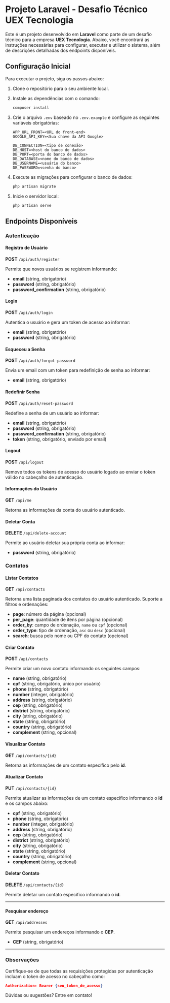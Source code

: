 # Projeto Laravel - Desafio Técnico UEX Tecnologia

Este é um projeto desenvolvido em **Laravel** como parte de um desafio técnico para a empresa **UEX Tecnologia**. Abaixo, você encontrará as instruções necessárias para configurar, executar e utilizar o sistema, além de descrições detalhadas dos endpoints disponíveis.

## Configuração Inicial
Para executar o projeto, siga os passos abaixo:

1. Clone o repositório para o seu ambiente local.
2. Instale as dependências com o comando:
   ```bash
   composer install
   ```
3. Crie o arquivo `.env` baseado no `.env.example` e configure as seguintes variáveis obrigatórias:

   ```env
   APP_URL_FRONT=<URL do front-end>
   GOOGLE_API_KEY=<Sua chave da API Google>

   DB_CONNECTION=<tipo de conexão>
   DB_HOST=<host do banco de dados>
   DB_PORT=<porta do banco de dados>
   DB_DATABASE=<nome do banco de dados>
   DB_USERNAME=<usuário do banco>
   DB_PASSWORD=<senha do banco>
   ```
4. Execute as migrações para configurar o banco de dados:
   ```bash
   php artisan migrate
   ```
5. Inicie o servidor local:
   ```bash
   php artisan serve
   ```

## Endpoints Disponíveis

### Autenticação

#### Registro de Usuário
**POST** `/api/auth/register`

Permite que novos usuários se registrem informando:
- **email** (string, obrigatório)
- **password** (string, obrigatório)
- **password_confirmation** (string, obrigatório)

#### Login
**POST** `/api/auth/login`

Autentica o usuário e gera um token de acesso ao informar:
- **email** (string, obrigatório)
- **password** (string, obrigatório)

#### Esqueceu a Senha
**POST** `/api/auth/forgot-password`

Envia um email com um token para redefinição de senha ao informar:
- **email** (string, obrigatório)

#### Redefinir Senha
**POST** `/api/auth/reset-password`

Redefine a senha de um usuário ao informar:
- **email** (string, obrigatório)
- **password** (string, obrigatório)
- **password_confirmation** (string, obrigatório)
- **token** (string, obrigatório, enviado por email)

#### Logout
**POST** `/api/logout`

Remove todos os tokens de acesso do usuário logado ao enviar o token válido no cabeçalho de autenticação.

#### Informações do Usuário
**GET** `/api/me`

Retorna as informações da conta do usuário autenticado.

#### Deletar Conta
**DELETE** `/api/delete-account`

Permite ao usuário deletar sua própria conta ao informar:
- **password** (string, obrigatório)

### Contatos

#### Listar Contatos
**GET** `/api/contacts`

Retorna uma lista paginada dos contatos do usuário autenticado. Suporte a filtros e ordenações:
- **page**: número da página (opcional)
- **per_page**: quantidade de itens por página (opcional)
- **order_by**: campo de ordenação, `name` ou `cpf` (opcional)
- **order_type**: tipo de ordenação, `asc` ou `desc` (opcional)
- **search**: busca pelo nome ou CPF do contato (opcional)

#### Criar Contato
**POST** `/api/contacts`

Permite criar um novo contato informando os seguintes campos:
- **name** (string, obrigatório)
- **cpf** (string, obrigatório, único por usuário)
- **phone** (string, obrigatório)
- **number** (integer, obrigatório)
- **address** (string, obrigatório)
- **cep** (string, obrigatório)
- **district** (string, obrigatório)
- **city** (string, obrigatório)
- **state** (string, obrigatório)
- **country** (string, obrigatório)
- **complement** (string, opcional)

#### Visualizar Contato
**GET** `/api/contacts/{id}`

Retorna as informações de um contato específico pelo **id**.

#### Atualizar Contato
**PUT** `/api/contacts/{id}`

Permite atualizar as informações de um contato específico informando o **id** e os campos abaixo:
- **cpf** (string, obrigatório)
- **phone** (string, obrigatório)
- **number** (integer, obrigatório)
- **address** (string, obrigatório)
- **cep** (string, obrigatório)
- **district** (string, obrigatório)
- **city** (string, obrigatório)
- **state** (string, obrigatório)
- **country** (string, obrigatório)
- **complement** (string, opcional)

#### Deletar Contato
**DELETE** `/api/contacts/{id}`

Permite deletar um contato específico informando o **id**.

---
#### Pesquisar endereço
**GET** `/api/addresses`

Permite pesquisar um endereços informando o **CEP**.
- **CEP** (string, obrigatório)

---

### Observações
Certifique-se de que todas as requisições protegidas por autenticação incluam o token de acesso no cabeçalho como:

```json
Authorization: Bearer {seu_token_de_acesso}
```

Dúvidas ou sugestões? Entre em contato!

